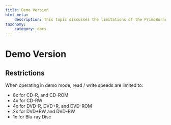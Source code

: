 ```yaml
---
title: Demo Version
html_meta:
    description: This topic discusses the limitations of the PrimoBurner demo version.
taxonomy:
    category: docs
---
```


# Demo Version

## Restrictions

When operating in demo mode, read / write speeds are limited to:

- 8x for CD-R, and CD-ROM
- 4x for CD-RW
- 4x for DVD-R, DVD+R, and DVD-ROM
- 2x for DVD+RW and DVD-RW
- 1x for Blu-ray Disc
 
